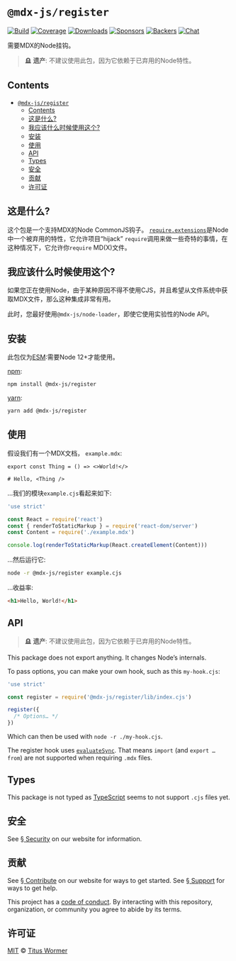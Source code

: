 # `@mdx-js/register`

[![Build][build-badge]][build]
[![Coverage][coverage-badge]][coverage]
[![Downloads][downloads-badge]][downloads]
[![Sponsors][sponsors-badge]][collective]
[![Backers][backers-badge]][collective]
[![Chat][chat-badge]][chat]

需要MDX的Node挂钩。

<!-- more -->

> 🪦 **遗产**: 不建议使用此包，因为它依赖于已弃用的Node特性。

## Contents

- [`@mdx-js/register`](#mdx-jsregister)
  - [Contents](#contents)
  - [这是什么?](#这是什么)
  - [我应该什么时候使用这个?](#我应该什么时候使用这个)
  - [安装](#安装)
  - [使用](#使用)
  - [API](#api)
  - [Types](#types)
  - [安全](#安全)
  - [贡献](#贡献)
  - [许可证](#许可证)

## 这是什么?

这个包是一个支持MDX的Node CommonJS钩子。
[`require.extensions`][require-extensions]是Node中一个被弃用的特性，它允许项目“hijack” `require`调用来做一些奇特的事情，在这种情况下，它允许你`require` MD(X)文件。

## 我应该什么时候使用这个?

如果您正在使用Node，由于某种原因不得不使用CJS，并且希望从文件系统中获取MDX文件，那么这种集成非常有用。

此时，您最好使用`@mdx-js/node-loader`，即使它使用实验性的Node API。

## 安装

此包仅为[ESM][ESM]:需要Node 12+才能使用。

[npm][]:

```sh
npm install @mdx-js/register
```

[yarn][]:

```sh
yarn add @mdx-js/register
```

## 使用

假设我们有一个MDX文档， `example.mdx`:

```mdx
export const Thing = () => <>World!</>

# Hello, <Thing />
```

…我们的模块`example.cjs`看起来如下:

```js
'use strict'

const React = require('react')
const { renderToStaticMarkup } = require('react-dom/server')
const Content = require('./example.mdx')

console.log(renderToStaticMarkup(React.createElement(Content)))
```

…然后运行它:

```sh
node -r @mdx-js/register example.cjs
```

…收益率:

```html
<h1>Hello, World!</h1>
```

## API

> 🪦 **遗产**: 不建议使用此包，因为它依赖于已弃用的Node特性。

This package does not export anything.
It changes Node’s internals.

To pass options, you can make your own hook, such as this `my-hook.cjs`:

```js
'use strict'

const register = require('@mdx-js/register/lib/index.cjs')

register({
  /* Options… */
})
```

Which can then be used with `node -r ./my-hook.cjs`.

The register hook uses
[`evaluateSync`][eval-sync].
That means `import` (and `export … from`) are not supported when requiring
`.mdx` files.

## Types

This package is not typed as [TypeScript][] seems to not support `.cjs` files
yet.

## 安全

See [§ Security][security] on our website for information.

## 贡献

See [§ Contribute][contribute] on our website for ways to get started.
See [§ Support][support] for ways to get help.

This project has a [code of conduct][coc].
By interacting with this repository, organization, or community you agree to
abide by its terms.

## 许可证

[MIT][] © [Titus Wormer][author]

[build-badge]: https://github.com/mdx-js/mdx/workflows/main/badge.svg
[build]: https://github.com/mdx-js/mdx/actions
[coverage-badge]: https://img.shields.io/codecov/c/github/mdx-js/mdx/main.svg
[coverage]: https://codecov.io/github/mdx-js/mdx
[downloads-badge]: https://img.shields.io/npm/dm/@mdx-js/register.svg
[downloads]: https://www.npmjs.com/package/@mdx-js/register
[sponsors-badge]: https://opencollective.com/unified/sponsors/badge.svg
[backers-badge]: https://opencollective.com/unified/backers/badge.svg
[collective]: https://opencollective.com/unified
[chat-badge]: https://img.shields.io/badge/chat-discussions-success.svg
[chat]: https://github.com/mdx-js/mdx/discussions
[npm]: https://docs.npmjs.com/cli/install
[yarn]: https://classic.yarnpkg.com/docs/cli/add/
[contribute]: https://mdxjs.com/community/contribute/
[support]: https://mdxjs.com/community/support/
[coc]: https://github.com/mdx-js/.github/blob/main/code-of-conduct.md
[mit]: https://github.com/mdx-js/mdx/blob/main/packages/register/license
[author]: https://wooorm.com
[require-extensions]: https://nodejs.org/api/modules.html#modules_require_extensions
[eval-sync]: https://mdxjs.com/packages/mdx/#evaluatesyncfile-options
[esm]: https://gist.github.com/sindresorhus/a39789f98801d908bbc7ff3ecc99d99c
[security]: https://mdxjs.com/getting-started/#security
[typescript]: https://www.typescriptlang.org
